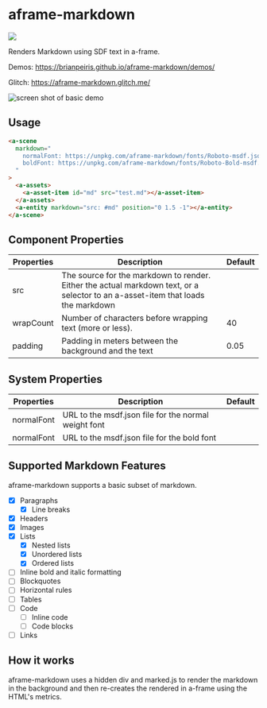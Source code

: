 # aframe-markdown

[![](https://img.shields.io/npm/v/aframe-markdown.svg)](https://www.npmjs.com/package/aframe-markdown)

Renders Markdown using SDF text in a-frame.

Demos: https://brianpeiris.github.io/aframe-markdown/demos/

Glitch: https://aframe-markdown.glitch.me/

![screen shot of basic demo](demos/screenshot.jpg)

## Usage

```html
<a-scene 
  markdown="
    normalFont: https://unpkg.com/aframe-markdown/fonts/Roboto-msdf.json; 
    boldFont: https://unpkg.com/aframe-markdown/fonts/Roboto-Bold-msdf.json;
  "
>
  <a-assets>
	<a-asset-item id="md" src="test.md"></a-asset-item>
  </a-assets>
  <a-entity markdown="src: #md" position="0 1.5 -1"></a-entity>
</a-scene>
```

## Component Properties

|Properties|Description|Default|
|-|-|-|
|src|The source for the markdown to render. Either the actual markdown text, or a selector to an a-asset-item that loads the markdown||
|wrapCount|Number of characters before wrapping text (more or less).|40|
|padding|Padding in meters between the background and the text|0.05|

## System Properties

|Properties|Description|Default|
|-|-|-|
|normalFont|URL to the msdf.json file for the normal weight font||
|normalFont|URL to the msdf.json file for the bold font||

## Supported Markdown Features

aframe-markdown supports a basic subset of markdown.

- [x] Paragraphs
  - [x] Line breaks
- [x] Headers
- [x] Images
- [x] Lists
  - [x] Nested lists
  - [x] Unordered lists
  - [x] Ordered lists
- [ ] Inline bold and italic formatting
- [ ] Blockquotes
- [ ] Horizontal rules
- [ ] Tables
- [ ] Code
  - [ ] Inline code
  - [ ] Code blocks
- [ ] Links

## How it works

aframe-markdown uses a hidden div and marked.js to render the markdown in the background and then re-creates the 
rendered in a-frame using the HTML's metrics.
